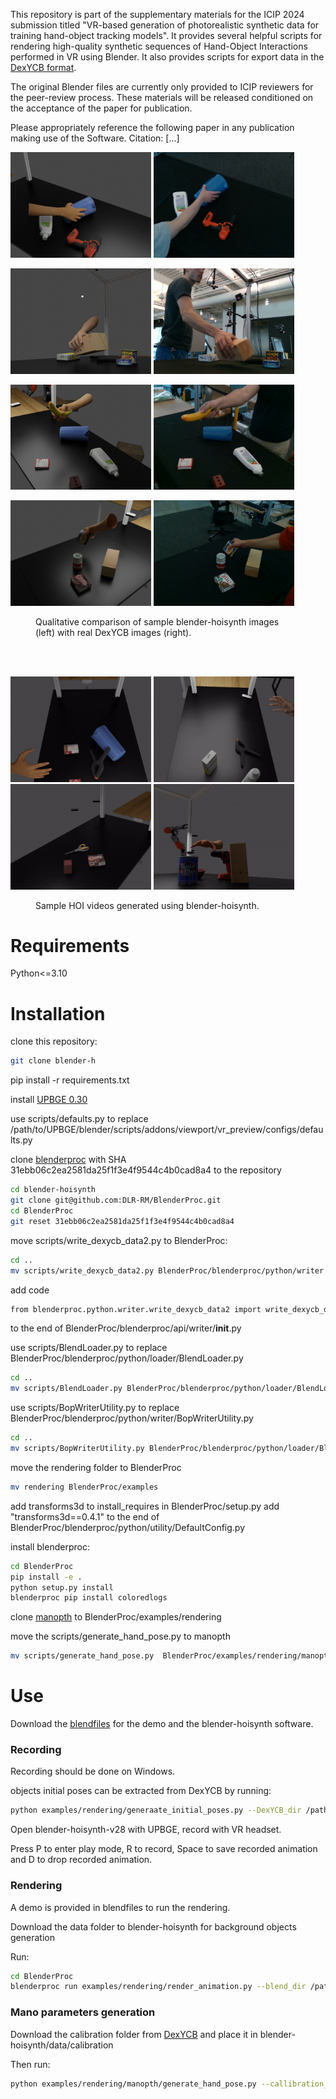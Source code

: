 This repository is part of the supplementary materials for the ICIP 2024 submission titled "VR-based generation of photorealistic synthetic data for training hand-object tracking models". It provides several helpful scripts for rendering high-quality synthetic sequences of Hand-Object Interactions performed in VR using Blender. It also provides scripts for export data in the [DexYCB format](https://dex-ycb.github.io/).

The original Blender files are currently only provided to ICIP reviewers for the peer-review process. These materials will be released conditioned on the acceptance of the paper for publication. 

Please appropriately reference the following paper in any publication making use of the Software.
Citation: [...]


<img src="./videos_and_figures/hoi_subject1_145915_841412060263_000053.jpg" width="225" /> <img src="./videos_and_figures/real_subject1_145915_841412060263_000046.jpg" width="225" />

<img src="./videos_and_figures/hoi_subject2_154450_836212060125_000051.jpg" width="225" /> <img src="./videos_and_figures/real_subject2_154450_836212060125_000035.jpg" width="225" />

<img src="./videos_and_figures/hoi_subject3_141935_932122061900_000055.jpg" width="225" /> <img src="./videos_and_figures/real_subject3_141935_932122061900_000055.jpg" width="225" />

<img src="./videos_and_figures/hoi_subject10_112447_840412060917_000041.jpg" width="225" /> <img src="./videos_and_figures/real_subject10_112447_840412060917_000041.jpg" width="225" />
<figure>
<figcaption>Qualitative comparison of sample blender-hoisynth images (left) with real DexYCB images (right). </figcaption>
</figure>

<br><br>


<img src="./videos_and_figures/hoi_subject1_153148_932122060857.gif" width="225" alt="Your GIF Description" />
<img src="./videos_and_figures/hoi_subject2_145951_932122060861.gif" width="225" alt="Your GIF Description" />
<img src="./videos_and_figures/hoi_subject3_145150_932122062010.gif" width="225" alt="Your GIF Description" />
<img src="./videos_and_figures/hoi_subject10_110947_839512060362.gif" width="225" alt="Your GIF Description" />
<figure>
<figcaption>Sample HOI videos generated using blender-hoisynth. </figcaption>
</figure>


# Requirements
Python<=3.10

# Installation
clone this repository:
```bash
git clone blender-h
```
pip install -r requirements.txt

install [UPBGE 0.30](https://github.com/UPBGE/upbge/releases)

use scripts/defaults.py to replace /path/to/UPBGE/blender/scripts/addons/viewport/vr_preview/configs/defaults.py

clone [blenderproc](https://github.com/DLR-RM/BlenderProc) with SHA 31ebb06c2ea2581da25f1f3e4f9544c4b0cad8a4 to the repository

```bash
cd blender-hoisynth
git clone git@github.com:DLR-RM/BlenderProc.git
cd BlenderProc
git reset 31ebb06c2ea2581da25f1f3e4f9544c4b0cad8a4
```

move scripts/write_dexycb_data2.py to BlenderProc:
```bash
cd ..
mv scripts/write_dexycb_data2.py BlenderProc/blenderproc/python/writer
```

add code
```bash
from blenderproc.python.writer.write_dexycb_data2 import write_dexycb_data2
``` 
to the end of BlenderProc/blenderproc/api/writer/__init__.py

use scripts/BlendLoader.py to  replace BlenderProc/blenderproc/python/loader/BlendLoader.py
```bash
cd ..
mv scripts/BlendLoader.py BlenderProc/blenderproc/python/loader/BlendLoader.py
```
use scripts/BopWriterUtility.py to replace BlenderProc/blenderproc/python/writer/BopWriterUtility.py

```bash
cd ..
mv scripts/BopWriterUtility.py BlenderProc/blenderproc/python/loader/BlendLoader.py
```

move the rendering folder to BlenderProc
```bash
mv rendering BlenderProc/examples
```
add transforms3d to install_requires in BlenderProc/setup.py
add "transforms3d==0.4.1" to the end of BlenderProc/blenderproc/python/utility/DefaultConfig.py

install blenderproc:
```bash
cd BlenderProc
pip install -e .
python setup.py install
blenderproc pip install coloredlogs
```

clone [manopth](https://github.com/hassony2/manopth) to BlenderProc/examples/rendering

move the scripts/generate_hand_pose.py to manopth
```bash
mv scripts/generate_hand_pose.py  BlenderProc/examples/rendering/manopth
```
# Use
Download the [blendfiles]() for the demo and the blender-hoisynth software.

### Recording
Recording should be done on Windows.

objects initial poses can be extracted from DexYCB by running:
```bash 
python examples/rendering/generaate_initial_poses.py --DexYCB_dir /path/to/DexYCB --output_dir /path/to/output/dir
```

Open blender-hoisynth-v28 with UPBGE, record with VR headset.

Press P to enter play mode, R to record, Space to save recorded animation and D to drop recorded animation.

### Rendering
A demo is provided in blendfiles to run the rendering.

Download the data folder to blender-hoisynth for background objects generation

Run:
```bash
cd BlenderProc
blenderproc run examples/rendering/render_animation.py --blend_dir /path/to/blend/files --data_dir /path/to/data/folder --pose_dir /path/to/object/initial/position/folder --output_folder /path/to/output/folder --Subject_id your subject id --hand_armature hand armature name
```

### Mano parameters generation
Download the calibration folder from [DexYCB](https://dex-ycb.github.io/) and place it in blender-hoisynth/data/calibration

Then run:
```bash
python examples/rendering/manopth/generate_hand_pose.py --callibration_dir /path/to/calibration/folder -pose_dir /path/to/object/initial/position/folder --output_dir /path/to/render/results --mano_dir /mano/shape/parameter/folder/name --Subject_id your subject id
```